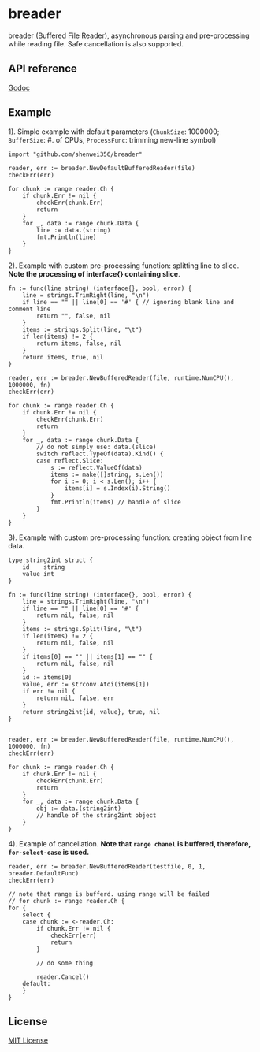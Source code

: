 # breader

breader (Buffered File Reader), asynchronous parsing and pre-processing while
 reading file. Safe cancellation is also supported.

## API reference

[Godoc](http://godoc.org/github.com/shenwei356/breader)
 
## Example

1). Simple example with default parameters (`ChunkSize`: 1000000;
    `BufferSize`: #. of CPUs, `ProcessFunc`: trimming new-line symbol)

```
import "github.com/shenwei356/breader"

reader, err := breader.NewDefaultBufferedReader(file)
checkErr(err)

for chunk := range reader.Ch {
    if chunk.Err != nil {
        checkErr(chunk.Err)
        return
    }
    for _, data := range chunk.Data {
        line := data.(string)
        fmt.Println(line)
    }
}
```

2). Example with custom pre-processing function: splitting line to slice.
    **Note the processing of interface{} containing slice**.

```
fn := func(line string) (interface{}, bool, error) {
    line = strings.TrimRight(line, "\n")
    if line == "" || line[0] == '#' { // ignoring blank line and comment line
        return "", false, nil
    }
    items := strings.Split(line, "\t")
    if len(items) != 2 {
        return items, false, nil
    }
    return items, true, nil
}

reader, err := breader.NewBufferedReader(file, runtime.NumCPU(), 1000000, fn)
checkErr(err)

for chunk := range reader.Ch {
    if chunk.Err != nil {
        checkErr(chunk.Err)
        return
    }
    for _, data := range chunk.Data {
        // do not simply use: data.(slice)
        switch reflect.TypeOf(data).Kind() {
        case reflect.Slice:
            s := reflect.ValueOf(data)
            items := make([]string, s.Len())
            for i := 0; i < s.Len(); i++ {
                items[i] = s.Index(i).String()
            }
            fmt.Println(items) // handle of slice
        }
    }
}

```

3). Example with custom pre-processing function: creating object from line data.

```
type string2int struct {
    id    string
    value int
}

fn := func(line string) (interface{}, bool, error) {
    line = strings.TrimRight(line, "\n")
    if line == "" || line[0] == '#' {
        return nil, false, nil
    }
    items := strings.Split(line, "\t")
    if len(items) != 2 {
        return nil, false, nil
    }
    if items[0] == "" || items[1] == "" {
        return nil, false, nil
    }
    id := items[0]
    value, err := strconv.Atoi(items[1])
    if err != nil {
        return nil, false, err
    }
    return string2int{id, value}, true, nil
}


reader, err := breader.NewBufferedReader(file, runtime.NumCPU(), 1000000, fn)
checkErr(err)

for chunk := range reader.Ch {
    if chunk.Err != nil {
        checkErr(chunk.Err)
        return
    }
    for _, data := range chunk.Data {
        obj := data.(string2int)
        // handle of the string2int object
    }
}
```

4). Example of cancellation. **Note that `range chanel` is buffered, therefore,
`for-select-case` is used.**

```
reader, err := breader.NewBufferedReader(testfile, 0, 1, breader.DefaultFunc)
checkErr(err)

// note that range is bufferd. using range will be failed
// for chunk := range reader.Ch {
for {
    select {
    case chunk := <-reader.Ch:
        if chunk.Err != nil {
            checkErr(err)
            return
        }

        // do some thing

        reader.Cancel()
    default:
    }
}
```


## License


[MIT License](https://github.com/shenwei356/breader/blob/master/LICENSE)
